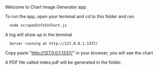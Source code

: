 Welcome to Chart Image Generator app.

To run the app, open your terminal and cd to this folder and run

```bash
  node scrapedInfoInChart.js
```

A log will show up in the terminal

```bash
  Server running at http://127.0.0.1:1337/
```

Copy paste "http://127.0.0.1:1337/" in your browser, you will see the chart

A PDF file called index.pdf will be generated in the folder.

